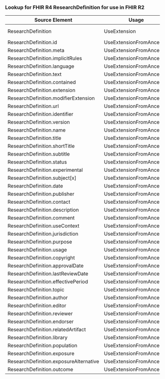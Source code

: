 ### Lookup for FHIR R4 ResearchDefinition for use in FHIR R2

| Source Element | Usage | Target |
| -------------- | ----- | ------ |
| ResearchDefinition | UseExtension | http://hl7.org/fhir/4.0/StructureDefinition/extension-ResearchDefinition |
| ResearchDefinition.id | UseExtensionFromAncestor | - |
| ResearchDefinition.meta | UseExtensionFromAncestor | - |
| ResearchDefinition.implicitRules | UseExtensionFromAncestor | - |
| ResearchDefinition.language | UseExtensionFromAncestor | - |
| ResearchDefinition.text | UseExtensionFromAncestor | - |
| ResearchDefinition.contained | UseExtensionFromAncestor | - |
| ResearchDefinition.extension | UseExtensionFromAncestor | - |
| ResearchDefinition.modifierExtension | UseExtensionFromAncestor | - |
| ResearchDefinition.url | UseExtensionFromAncestor | - |
| ResearchDefinition.identifier | UseExtensionFromAncestor | - |
| ResearchDefinition.version | UseExtensionFromAncestor | - |
| ResearchDefinition.name | UseExtensionFromAncestor | - |
| ResearchDefinition.title | UseExtensionFromAncestor | - |
| ResearchDefinition.shortTitle | UseExtensionFromAncestor | - |
| ResearchDefinition.subtitle | UseExtensionFromAncestor | - |
| ResearchDefinition.status | UseExtensionFromAncestor | - |
| ResearchDefinition.experimental | UseExtensionFromAncestor | - |
| ResearchDefinition.subject[x] | UseExtensionFromAncestor | - |
| ResearchDefinition.date | UseExtensionFromAncestor | - |
| ResearchDefinition.publisher | UseExtensionFromAncestor | - |
| ResearchDefinition.contact | UseExtensionFromAncestor | - |
| ResearchDefinition.description | UseExtensionFromAncestor | - |
| ResearchDefinition.comment | UseExtensionFromAncestor | - |
| ResearchDefinition.useContext | UseExtensionFromAncestor | - |
| ResearchDefinition.jurisdiction | UseExtensionFromAncestor | - |
| ResearchDefinition.purpose | UseExtensionFromAncestor | - |
| ResearchDefinition.usage | UseExtensionFromAncestor | - |
| ResearchDefinition.copyright | UseExtensionFromAncestor | - |
| ResearchDefinition.approvalDate | UseExtensionFromAncestor | - |
| ResearchDefinition.lastReviewDate | UseExtensionFromAncestor | - |
| ResearchDefinition.effectivePeriod | UseExtensionFromAncestor | - |
| ResearchDefinition.topic | UseExtensionFromAncestor | - |
| ResearchDefinition.author | UseExtensionFromAncestor | - |
| ResearchDefinition.editor | UseExtensionFromAncestor | - |
| ResearchDefinition.reviewer | UseExtensionFromAncestor | - |
| ResearchDefinition.endorser | UseExtensionFromAncestor | - |
| ResearchDefinition.relatedArtifact | UseExtensionFromAncestor | - |
| ResearchDefinition.library | UseExtensionFromAncestor | - |
| ResearchDefinition.population | UseExtensionFromAncestor | - |
| ResearchDefinition.exposure | UseExtensionFromAncestor | - |
| ResearchDefinition.exposureAlternative | UseExtensionFromAncestor | - |
| ResearchDefinition.outcome | UseExtensionFromAncestor | - |
